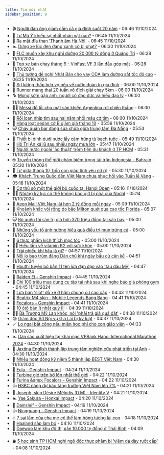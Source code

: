 ```yaml
---
title: Tim mới nhất
sidebar_position: 9
---
```


<!-- vnexpress-tin-moi-nhat:START -->
- 🎬 [Người đàn ông giam cầm cả gia đình suốt 20 năm](https://vnexpress.net/nguoi-dan-ong-giam-cam-ca-gia-dinh-suot-20-nam-4802908.html) - 06:46 11/10/2024
- 🐎 [Tư Mã Ý khiếp sợ nhất nhân vật nào?](https://vnexpress.net/tu-ma-y-khiep-so-nhat-nhan-vat-nao-4802810.html) - 06:45 11/10/2024
- 🦍 [Ra mắt đĩa than &#39;Thanh âm Hà Nội&#39;](https://vnexpress.net/ra-mat-dia-than-thanh-am-ha-noi-4802555.html) - 06:45 11/10/2024
- 🏊 [Dừng xe lúc đèn đang xanh có bị phạt?](https://vnexpress.net/dung-xe-luc-den-dang-xanh-co-bi-phat-4802158.html) - 06:30 11/10/2024
- 🎊 [FLC muốn xây khu nghỉ dưỡng 20.000 tỷ đồng ở Quảng Trị](https://vnexpress.net/flc-muon-xay-khu-nghi-duong-20-000-ty-dong-o-quang-tri-4802863.html) - 06:28 11/10/2024
- 🎃 [Top xe bán chạy tháng 9 - VinFast VF 3 lần đầu góp mặt](https://vnexpress.net/oto-xe-may/v-car/doanh-so/top-xe-ban-chay-thang-9-vinfast-vf-3-lan-dau-gop-mat-4802939.html) - 06:28 11/10/2024
- 🧰 [Thủ tướng đề nghị Nhật Bản cho vay ODA làm đường sắt tốc độ cao](https://vnexpress.net/thu-tuong-de-nghi-nhat-ban-cho-vay-oda-lam-duong-sat-toc-do-cao-4802929.html) - 06:25 11/10/2024
- 🔭 [Sợ lương thấp hơn vợ nếu về nước đoàn tụ gia đình](https://vnexpress.net/so-luong-thap-hon-vo-neu-ve-nuoc-doan-tu-gia-dinh-4802811.html) - 06:00 11/10/2024
- 🫶 [Runner mang thai 20 tuần vô địch giải chạy 5km](https://vnexpress.net/runner-mang-thai-20-tuan-vo-dich-giai-chay-5km-4802842.html) - 06:00 11/10/2024
- 🪜 [Mong sớm gặp anh, người có đạo đức và hiểu đạo lý](https://vnexpress.net/mong-som-gap-anh-nguoi-co-dao-duc-va-hieu-dao-ly-4802839.html) - 06:00 11/10/2024
- 👨‍🏫 [Messi đổ lỗi cho mặt sân khiến Argentina rơi chiến thắng](https://vnexpress.net/messi-do-loi-cho-mat-san-khien-argentina-roi-chien-thang-4802909.html) - 06:00 11/10/2024
- 🎊 [Rối loạn nhịp tim sau hai năm nhồi máu cơ tim](https://vnexpress.net/roi-loan-nhip-tim-sau-hai-nam-nhoi-mau-co-tim-4802562.html) - 06:00 11/10/2024
- 🎊 [Hàng loạt sedan cỡ B giảm giá tháng 10](https://vnexpress.net/hang-loat-sedan-co-b-giam-gia-thang-10-4802794.html) - 05:59 11/10/2024
- 😺 [Cháy quán bar đang sửa chữa giữa trung tâm Đà Nẵng](https://vnexpress.net/chay-quan-bar-dang-sua-chua-giua-trung-tam-da-nang-4802922.html) - 05:53 11/10/2024
- 🐘 [Thiết bị dính dưới nước lấy cảm hứng từ bạch tuộc](https://vnexpress.net/thiet-bi-dinh-duoi-nuoc-lay-cam-hung-tu-bach-tuoc-4802828.html) - 05:49 11/10/2024
- 🌁 [Hồ Trị An xả lũ sau nhiều ngày mưa lớn](https://vnexpress.net/ho-tri-an-xa-lu-sau-nhieu-ngay-mua-lon-4802933.html) - 05:47 11/10/2024
- 🐲 [Người nước ngoài &#39;ảo thuật&#39; trộm tiền du khách ở TP HCM](https://vnexpress.net/nguoi-nuoc-ngoai-ao-thuat-trom-tien-du-khach-o-tp-hcm-4802902.html) - 05:31 11/10/2024
- 🤓 [Truyền thông thế giới châm biếm trọng tài trận Indonesia – Bahrain](https://vnexpress.net/truyen-thong-the-gioi-cham-biem-trong-tai-tran-indonesia-bahrain-4802928.html) - 05:30 11/10/2024
- 💪 [Từ giữa tháng 10, bốn con giáp tình yêu nở rộ](https://vnexpress.net/tu-giua-thang-10-bon-con-giap-tinh-yeu-no-ro-4802647.html) - 05:30 11/10/2024
- 🎓 [Khách Trung Quốc đến Việt Nam chưa phục hồi vào Tuần lễ Vàng](https://vnexpress.net/khach-trung-quoc-den-viet-nam-chua-phuc-hoi-vao-tuan-le-vang-4802173.html) - 05:18 11/10/2024
- 🫣 [Cơ thủ số một thế giới bỏ cuộc tại Hanoi Open](https://vnexpress.net/co-thu-so-mot-the-gioi-bo-cuoc-tai-hanoi-open-4802915.html) - 05:16 11/10/2024
- 🧑‍💻 [Những kỷ lục có thể không bao giờ bị phá của Nadal](https://vnexpress.net/nhung-ky-luc-co-the-khong-bao-gio-bi-pha-cua-nadal-4802750.html) - 05:14 11/10/2024
- 🐲 [Aeon Mall Việt Nam lãi hơn 2 tỷ đồng mỗi ngày](https://vnexpress.net/aeon-mall-viet-nam-lai-hon-2-ty-dong-moi-ngay-4802831.html) - 05:09 11/10/2024
- 🌝 [Khoảnh khắc vòi rồng do bão Milton quét qua cao tốc Florida](https://vnexpress.net/khoanh-khac-voi-rong-do-bao-milton-quet-qua-cao-toc-florida-4802829.html) - 05:07 11/10/2024
- 😺 [Bỏ quên tài sản trị giá hơn 370 triệu đồng tại sân bay](https://vnexpress.net/bo-quen-tai-san-tri-gia-hon-370-trieu-dong-tai-san-bay-4802890.html) - 05:00 11/10/2024
- 🐎 [Những yếu tố ảnh hưởng hiệu quả điều trị mụn trứng cá](https://vnexpress.net/nhung-yeu-to-anh-huong-hieu-qua-dieu-tri-mun-trung-ca-4802885.html) - 05:00 11/10/2024
- 🎡 [6 thực phẩm kích thích mọc tóc](https://vnexpress.net/6-thuc-pham-kich-thich-moc-toc-4802852.html) - 05:00 11/10/2024
- 👨‍🏫 [Hiểu lầm về vitamin K2 với sức khỏe](https://vnexpress.net/hieu-lam-ve-vitamin-k2-voi-suc-khoe-4802579.html) - 05:00 11/10/2024
- 🦆 [Trái phiếu khí hậu là gì?](https://vnexpress.net/trai-phieu-khi-hau-4801192.html) - 04:57 11/10/2024
- 🚦 [Nỗi lo bao trùm đảng Dân chủ khi ngày bầu cử cận kề](https://vnexpress.net/noi-lo-bao-trum-dang-dan-chu-khi-ngay-bau-cu-can-ke-4802510.html) - 04:51 11/10/2024
- 💫 [Houthi tuyên bố bắn 11 tên lửa đạn đạo vào &#39;tàu dầu Mỹ&#39;](https://vnexpress.net/houthi-tuyen-bo-ban-11-ten-lua-dan-dao-vao-tau-dau-my-4802848.html) - 04:47 11/10/2024
- 🎉 [Raiden Ei - Genshin Impact](https://vnexpress.net/raiden-ei-genshin-impact-4802819.html) - 04:45 11/10/2024
- 🌋 [Chi 100 triệu mua dụng cụ tập tại nhà sau khi nghe báo giá phòng gym](https://vnexpress.net/chi-100-trieu-mua-dung-cu-tap-tai-nha-sau-khi-nghe-bao-gia-phong-gym-4802856.html) - 04:45 11/10/2024
- 🤖 [Lừa bán &#39;slot&#39; đỗ xe ở hầm chung cư cao cấp](https://vnexpress.net/lua-ban-slot-do-xe-o-ham-chung-cu-cao-cap-4802893.html) - 04:43 11/10/2024
- 🦏 [Beatrix M4 skin - Mobile Legends Bang Bang](https://vnexpress.net/beatrix-m4-skin-mobile-legends-bang-bang-4802823.html) - 04:41 11/10/2024
- 🦩 [Focalors - Genshin Impact](https://vnexpress.net/focalors-genshin-impact-4802824.html) - 04:41 11/10/2024
- 👺 [10 ôtô bán ít nhất quý III](https://vnexpress.net/oto-xe-may/v-car/doanh-so/10-oto-ban-it-nhat-quy-iii-4802820.html) - 04:39 11/10/2024
- 🧑‍🏫 [Bà Trương Mỹ Lan khóc, nói &#39;phải trả giá quá đắt&#39;](https://vnexpress.net/ba-truong-my-lan-khoc-noi-phai-tra-gia-qua-dat-4802853.html) - 04:38 11/10/2024
- 😎 [Giám đốc Sở Nội vụ Gia Lai bị kỷ luật](https://vnexpress.net/giam-doc-so-noi-vu-gia-lai-bi-ky-luat-4802802.html) - 04:37 11/10/2024
- 🪄 [Lo ngại bất công nếu miễn học phí cho con giáo viên](https://vnexpress.net/lo-ngai-bat-cong-neu-mien-hoc-phi-cho-con-giao-vien-4802526.html) - 04:33 11/10/2024
- 🏊 [Dàn sao xuất hiện tại khai mạc VPBank Hanoi International Marathon 2024](https://vnexpress.net/dan-sao-xuat-hien-tai-khai-mac-vpbank-hanoi-international-marathon-2024-4802903.html) - 04:30 11/10/2024
- 💃 [Jaxtina English thành lập trung tâm nghiên cứu phát triển tại Anh](https://vnexpress.net/jaxtina-english-thanh-lap-trung-tam-nghien-cuu-phat-trien-tai-anh-4802910.html) - 04:30 11/10/2024
- 🦆 [Nhiều hoạt động kỷ niệm 5 thành lập BEST Việt Nam](https://vnexpress.net/nhieu-hoat-dong-ky-niem-5-thanh-lap-best-viet-nam-4802549.html) - 04:30 11/10/2024
- 🎊 [Eula - Genshin Impact](https://vnexpress.net/eula-genshin-impact-4802822.html) - 04:24 11/10/2024
- 👺 [Turbine gió trên bờ lớn nhất thế giới](https://vnexpress.net/turbine-gio-tren-bo-lon-nhat-the-gioi-4802734.html) - 04:22 11/10/2024
- 🎡 [Furina &amp;amp; Focalors - Genshin Impact](https://vnexpress.net/furina-focalors-genshin-impact-4802900.html) - 04:22 11/10/2024
- 👍 [HSBC nâng dự báo tăng trưởng Việt Nam lên 7%](https://vnexpress.net/hsbc-nang-du-bao-tang-truong-viet-nam-len-7-4802808.html) - 04:21 11/10/2024
- 🐎 [Joseph, skin Désire Mélodis &lpar;D.M&rpar; - Identity V](https://vnexpress.net/joseph-skin-desire-melodis-d-m-identity-v-4802809.html) - 04:21 11/10/2024
- 🏊 [Yae Sakura - Honkai Impact](https://vnexpress.net/yae-sakura-honkai-impact-4802817.html) - 04:20 11/10/2024
- 🦩 [Dainsleif - Genshin Impact](https://vnexpress.net/dainsleif-genshin-impact-4802891.html) - 04:19 11/10/2024
- 👍 [Ningguang - Genshin Impact](https://vnexpress.net/ningguang-genshin-impact-4802886.html) - 04:19 11/10/2024
- 🔥 [7 sai lầm của cha mẹ có thể làm hỏng tương lai con](https://vnexpress.net/7-sai-lam-cua-cha-me-co-the-lam-hong-tuong-lai-con-4801734.html) - 04:18 11/10/2024
- 💄 [Haaland sắp làm bố](https://vnexpress.net/haaland-sap-lam-bo-4802873.html) - 04:16 11/10/2024
- 🤡 [Daewoo làm khu đô thị gần 10.000 tỷ đồng ở Thái Bình](https://vnexpress.net/daewoo-lam-khu-do-thi-gan-10-000-ty-dong-o-thai-binh-4802792.html) - 04:09 11/10/2024
- ⛽️ [5 học sinh TP HCM nghi ngộ độc thực phẩm bị &#39;viêm dạ dày ruột cấp&#39;](https://vnexpress.net/5-hoc-sinh-tp-hcm-nghi-ngo-doc-thuc-pham-bi-viem-da-day-ruot-cap-4802758.html) - 04:08 11/10/2024<!-- vnexpress-tin-moi-nhat:END -->
